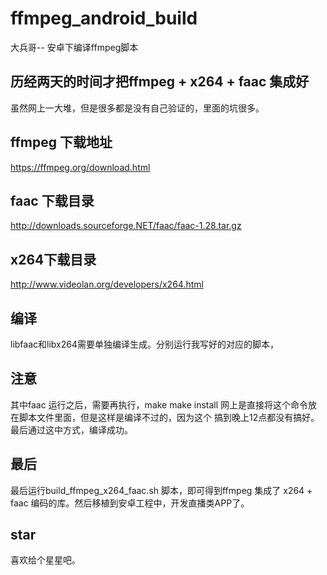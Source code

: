 # ffmpeg_android_build
大兵哥-- 安卓下编译ffmpeg脚本

## 历经两天的时间才把ffmpeg + x264 + faac 集成好

虽然网上一大堆，但是很多都是没有自己验证的，里面的坑很多。

## ffmpeg 下载地址 
https://ffmpeg.org/download.html


## faac 下载目录
http://downloads.sourceforge.NET/faac/faac-1.28.tar.gz

## x264下载目录
http://www.videolan.org/developers/x264.html

## 编译
libfaac和libx264需要单独编译生成。分别运行我写好的对应的脚本，

## 注意
其中faac 运行之后，需要再执行，make make install 网上是直接将这个命令放在脚本文件里面，但是这样是编译不过的，因为这个
搞到晚上12点都没有搞好。最后通过这中方式，编译成功。

## 最后
最后运行build_ffmpeg_x264_faac.sh 脚本，即可得到ffmpeg 集成了 x264 + faac 编码的库。然后移植到安卓工程中，开发直播类APP了。

## star
喜欢给个星星吧。






